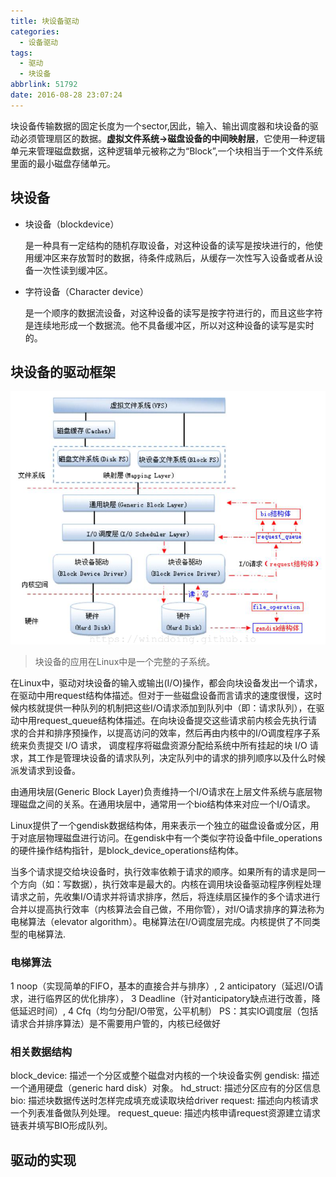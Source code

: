 ```yaml
---
title: 块设备驱动
categories:
  - 设备驱动
tags:
  - 驱动
  - 块设备
abbrlink: 51792
date: 2016-08-28 23:07:24
---
```

块设备传输数据的固定长度为一个sector,因此，输入、输出调度器和块设备的驱动必须管理扇区的数据。**虚拟文件系统->磁盘设备的中间映射层**，它使用一种逻辑单元来管理磁盘数据，这种逻辑单元被称之为“Block”,一个块相当于一个文件系统里面的最小磁盘存储单元。

## 块设备
* 块设备（blockdevice）

  是一种具有一定结构的随机存取设备，对这种设备的读写是按块进行的，他使用缓冲区来存放暂时的数据，待条件成熟后，从缓存一次性写入设备或者从设备一次性读到缓冲区。

<!---more--->

* 字符设备（Character device）

  是一个顺序的数据流设备，对这种设备的读写是按字符进行的，而且这些字符是连续地形成一个数据流。他不具备缓冲区，所以对这种设备的读写是实时的。

## 块设备的驱动框架

![块设备驱动框架](/images/block.png)

>块设备的应用在Linux中是一个完整的子系统。

在Linux中，驱动对块设备的输入或输出(I/O)操作，都会向块设备发出一个请求，在驱动中用request结构体描述。但对于一些磁盘设备而言请求的速度很慢，这时候内核就提供一种队列的机制把这些I/O请求添加到队列中（即：请求队列），在驱动中用request_queue结构体描述。在向块设备提交这些请求前内核会先执行请求的合并和排序预操作，以提高访问的效率，然后再由内核中的I/O调度程序子系统来负责提交  I/O 请求，  调度程序将磁盘资源分配给系统中所有挂起的块 I/O  请求，其工作是管理块设备的请求队列，决定队列中的请求的排列顺序以及什么时候派发请求到设备。

由通用块层(Generic Block Layer)负责维持一个I/O请求在上层文件系统与底层物理磁盘之间的关系。在通用块层中，通常用一个bio结构体来对应一个I/O请求。

Linux提供了一个gendisk数据结构体，用来表示一个独立的磁盘设备或分区，用于对底层物理磁盘进行访问。在gendisk中有一个类似字符设备中file_operations的硬件操作结构指针，是block_device_operations结构体。

当多个请求提交给块设备时，执行效率依赖于请求的顺序。如果所有的请求是同一个方向（如：写数据），执行效率是最大的。内核在调用块设备驱动程序例程处理请求之前，先收集I/O请求并将请求排序，然后，将连续扇区操作的多个请求进行合并以提高执行效率（内核算法会自己做，不用你管），对I/O请求排序的算法称为电梯算法（elevator algorithm）。电梯算法在I/O调度层完成。内核提供了不同类型的电梯算法.

### 电梯算法

1 noop（实现简单的FIFO，基本的直接合并与排序）,
2 anticipatory（延迟I/O请求，进行临界区的优化排序），
3 Deadline（针对anticipatory缺点进行改善，降低延迟时间）,
4 Cfq（均匀分配I/O带宽，公平机制）
PS：其实IO调度层（包括请求合并排序算法）是不需要用户管的，内核已经做好

### 相关数据结构
block_device:      描述一个分区或整个磁盘对内核的一个块设备实例
gendisk:               描述一个通用硬盘（generic hard disk）对象。
hd_struct:             描述分区应有的分区信息
bio:                        描述块数据传送时怎样完成填充或读取块给driver
request:                描述向内核请求一个列表准备做队列处理。
request_queue:  描述内核申请request资源建立请求链表并填写BIO形成队列。

## 驱动的实现
